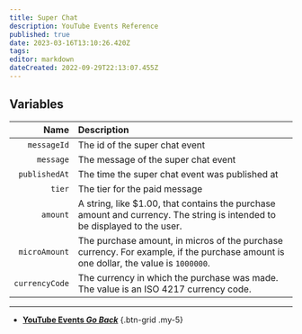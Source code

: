 ```yaml
---
title: Super Chat
description: YouTube Events Reference
published: true
date: 2023-03-16T13:10:26.420Z
tags: 
editor: markdown
dateCreated: 2022-09-29T22:13:07.455Z
---
```


## Variables
Name | Description
----:|:------------
`messageId` | The id of the super chat event
`message` | The message of the super chat event
`publishedAt` | The time the super chat event was published at
`tier` | The tier for the paid message
`amount` | A string, like $1.00, that contains the purchase amount and currency. The string is intended to be displayed to the user.
`microAmount` | The purchase amount, in micros of the purchase currency. For example, if the purchase amount is one dollar, the value is `1000000`.
`currencyCode` | The currency in which the purchase was made. The value is an ISO 4217 currency code.

---

- [<i class="mdi mdi-chevron-left"></i>**YouTube Events *Go Back***](/Platforms/YouTube/Events)
{.btn-grid .my-5}